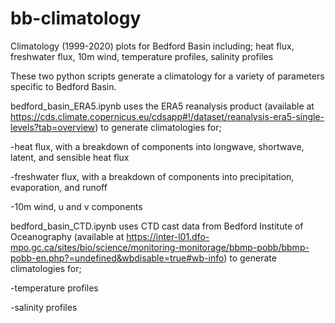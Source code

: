 # bb-climatology
Climatology (1999-2020) plots for Bedford Basin including; heat flux, freshwater flux, 10m wind, temperature profiles, salinity profiles

These two python scripts generate a climatology for a variety of parameters specific to Bedford Basin.


bedford_basin_ERA5.ipynb uses the ERA5 reanalysis product (available at https://cds.climate.copernicus.eu/cdsapp#!/dataset/reanalysis-era5-single-levels?tab=overview) to generate climatologies for;

-heat flux, with a breakdown of components into longwave, shortwave, latent, and sensible heat flux

-freshwater flux, with a breakdown of components into precipitation, evaporation, and runoff

-10m wind, u and v components



bedford_basin_CTD.ipynb uses CTD cast data from Bedford Institute of Oceanography (available at https://inter-l01.dfo-mpo.gc.ca/sites/bio/science/monitoring-monitorage/bbmp-pobb/bbmp-pobb-en.php?=undefined&wbdisable=true#wb-info) to generate climatologies for;

-temperature profiles

-salinity profiles
